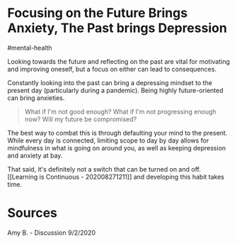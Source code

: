 # Focusing on the Future Brings Anxiety, The Past brings Depression
#mental-health 

Looking towards the future and reflecting on the past are vital for motivating and improving oneself, but a focus on either can lead to consequences. 

Constantly looking into the past can bring a depressing mindset to the present day (particularly during a pandemic). Being highly future-oriented can bring anxieties. 

> What if I'm not good enough? 
> What if I'm not progressing enough now? Will my future be compromised? 

The best way to combat this is through defaulting your mind to the present. While every day is connected, limiting scope to day by day allows for mindfulness in what is going on around you, as well as keeping depression and anxiety at bay. 

That said, it's definitely not a switch that can be turned on and off. [[Learning is Continuous - 202008271211]] and developing this habit takes time. 



# Sources
Amy B. - Discussion 9/2/2020